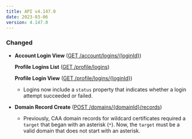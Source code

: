 ```yaml
---
title: API v4.147.0
date: 2023-03-06
version: 4.147.0
---
```


### Changed

* **Account Login View** ([GET /account/logins/{loginId}](/docs/api/account/#login-view))

  **Profile Logins List** ([GET /profile/logins](/docs/api/profile/#logins-list))

  **Profile Login View** ([GET /profile/logins/{loginId}](/docs/api/profile/#login-view))
  * Logins now include a `status` property that indicates whether a login attempt succeeded or failed.

* **Domain Record Create** ([POST /domains/{domainId}/records](/docs/api/domains/#domain-record-create))
  * Previously, CAA domain records for wildcard certificates required a `target` that began with an asterisk (`*`). Now, the `target` must be a valid domain that does not start with an asterisk.
